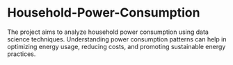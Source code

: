 # Household-Power-Consumption
The project aims to analyze household power consumption using data science techniques. Understanding power consumption patterns can help in optimizing energy usage, reducing costs, and promoting sustainable energy practices.
